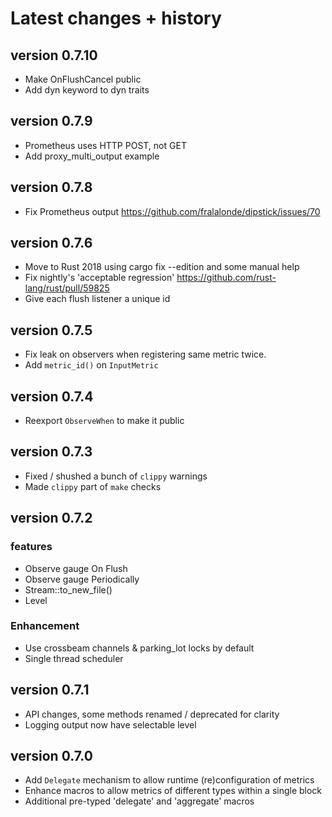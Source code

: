 # Latest changes + history

## version 0.7.10
- Make OnFlushCancel public
- Add dyn keyword to dyn traits

## version 0.7.9
- Prometheus uses HTTP POST, not GET
- Add proxy_multi_output example

## version 0.7.8
- Fix Prometheus output https://github.com/fralalonde/dipstick/issues/70 

## version 0.7.6
- Move to Rust 2018 using cargo fix --edition and some manual help
- Fix nightly's 'acceptable regression' https://github.com/rust-lang/rust/pull/59825
- Give each flush listener a unique id

## version 0.7.5
- Fix leak on observers when registering same metric twice. 
- Add `metric_id()` on `InputMetric`

## version 0.7.4
- Reexport `ObserveWhen` to make it public 

## version 0.7.3
- Fixed / shushed a bunch of `clippy` warnings 
- Made `clippy` part of `make` checks

## version 0.7.2

### features
- Observe gauge On Flush
- Observe gauge Periodically
- Stream::to_new_file() 
- Level

### Enhancement
- Use crossbeam channels & parking_lot locks by default
- Single thread scheduler

## version 0.7.1
- API changes, some methods renamed / deprecated for clarity
- Logging output now have selectable level

## version 0.7.0 

- Add `Delegate` mechanism to allow runtime (re)configuration of metrics 
- Enhance macros to allow metrics of different types within a single block
- Additional pre-typed 'delegate' and 'aggregate' macros
 

